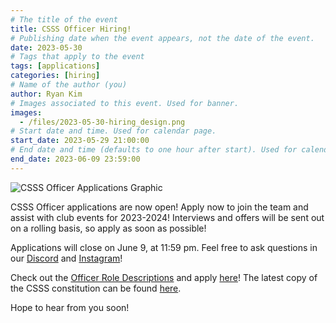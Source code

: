 ```yaml
---
# The title of the event
title: CSSS Officer Hiring!
# Publishing date when the event appears, not the date of the event.
date: 2023-05-30
# Tags that apply to the event
tags: [applications]
categories: [hiring]
# Name of the author (you)
author: Ryan Kim
# Images associated to this event. Used for banner.
images:
  - /files/2023-05-30-hiring_design.png
# Start date and time. Used for calendar page.
start_date: 2023-05-29 21:00:00
# End date and time (defaults to one hour after start). Used for calendar page.
end_date: 2023-06-09 23:59:00
---
```


![CSSS Officer Applications Graphic](/files/2023-05-30-hiring_design.png)

CSSS Officer applications are now open! Apply now to join the team and assist with club events for 2023-2024! Interviews and offers will be sent out on a rolling basis, so apply as soon as possible!

Applications will close on June 9, at 11:59 pm. Feel free to ask questions in our [Discord](https://discord.gg/xF3WbYDubF) and [Instagram](https://www.instagram.com/ubc_csss/)!

Check out the [Officer Role Descriptions](https://docs.google.com/document/d/1Ja77ZPaYl7k33VETY4WP0FL3TRaWSyyaBNf9OBsJvaQ/edit?usp=share_link) and apply [here](https://docs.google.com/forms/d/e/1FAIpQLScHJ1a8n2AGjKtzcuV0YsRRVG-eq3IhNac5CK0d6T1RfeLKZQ/viewform?usp=share_link)! The latest copy of the CSSS constitution can be found [here](https://docs.google.com/document/d/1RZIc0L7S1Huvx9Vh7Q0oXF5jDPF1gd0A7pi2ozCVjN4/edit?usp=share_link).

Hope to hear from you soon!
